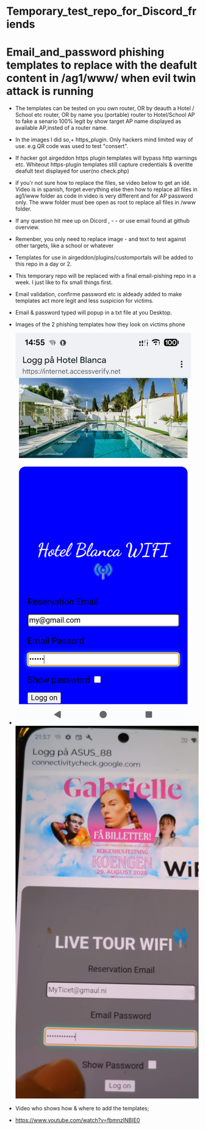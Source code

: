 # Temporary_test_repo_for_Discord_friends
# Email_and_password phishing templates to replace  with the deafult content in /ag1/www/ when evil twin attack is running
- The templates can be tested on you own router, OR by deauth a Hotel / School etc router, OR by name you (portable) router to Hotel/School AP to fake a senario 100% legit by show target AP name displayed as available AP,insted of a router name.
- In the images I did so,+ https_plugin.
   Only hackers mind limited way of use.
  e.g  QR code was used to test "consert".
- If  hacker got airgeddon https plugin  templates will bypass http warnings etc. Whiteout https-plugin templates still capture credentials & overitte deafult text displayed for user(no check.php)
- if you'r not sure how to replace the files, se video below to get an idé.
Video is in spanish, forget everything    else then how to replace all files in ag1/www folder as code in video is very different and for AP password only.
 The www folder must bee open as root to replace all files in /www folder.
- If any question hit mee up on Dicord , - - or use email found at github overview.
- Remenber, you only need to replace image - and text to test against other targets,    like a school or whatever
- Templates for use  in                airgeddon/plugins/customportals will be added to this repo in a day or 2.
- This temporary repo will be replaced with a final email-pishing repo in a week.
  I just like to fix small things first.
- Email validation, confirme password etc is aldeady added to make templates act more legit and less suspicion for victims.
- Email & password typed will popup in a  txt file at you Desktop.
- Images of the 2 phishing templates how they look on victims phone
- ![Hotel Image](Screenshot_20251018-145557.png)   ![Concert Image](concert.jpeg)

 - Video who shows how & where to add the templates;
- https://www.youtube.com/watch?v=fbmnzlNBIE0
